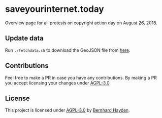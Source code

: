 # saveyourinternet.today
Overview page for all protests on copyright action day on August 26, 2018.

## Update data

Run ```./fetchdata.sh``` to download the GeoJSON file from [here](https://umap.openstreetmap.fr/en/map/copyright-action-day-2018_238803).

## Contributions

Feel free to make a PR in case you have any contributions. By making a PR you accept licensing your changes under [AGPL-3.0](#license).

## License

This project is licensed under [AGPL-3.0](LICENSE) by [Bernhard Hayden](https://nini.su).
